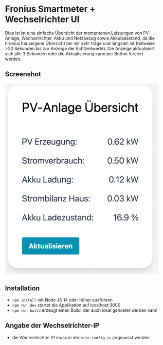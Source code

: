 # Fronius Smartmeter + Wechselrichter UI

Dies ist ist eine einfache Übersicht der momentanen Leistungen von PV-Anlage, Wechselrichter, Akku und Netzbezug sowie Akkuladestand, da die Fronius hauseigene Übersicht bei mir sehr träge und langsam ist (teilweise >20 Sekunden bis zur Anzeige der Echtzeitwerte).
Die Anzeige aktualisiert sich alle 3 Sekunden oder die Aktualisierung kann per Button forciert werden.

## Screenshot

![Fronius UI Screenshot"](screenshots/fronius-ui.png)

## Installation

- `npm install` mit Node JS 14 oder höher ausführen
- `npm run dev` startet die Applikation auf localhost:3000
- `npm run build` erzeugt einen Build, der auch lokal gehostet werden kann

## Angabe der Wechselrichter-IP

- die Wechselrichter IP muss in der `vite.config.js` angepasst werden
